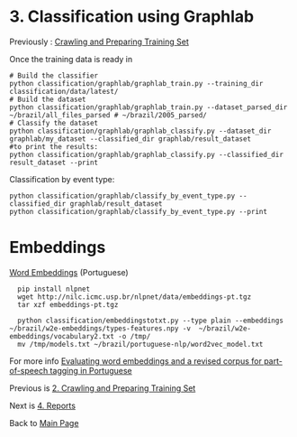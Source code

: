 # 3. Classification using Graphlab

Previously : [Crawling and Preparing Training Set](/docs/training_set_preperation.md)

Once the training data is ready in 

    # Build the classifier
    python classification/graphlab/graphlab_train.py --training_dir classification/data/latest/
    # Build the dataset
    python classification/graphlab/graphlab_train.py --dataset_parsed_dir ~/brazil/all_files_parsed # ~/brazil/2005_parsed/ 
    # Classify the dataset
    python classification/graphlab/graphlab_classify.py --dataset_dir graphlab/my_dataset --classified_dir graphlab/result_dataset
    #to print the results:
    python classification/graphlab/graphlab_classify.py --classified_dir result_dataset --print

Classification by event type:

    python classification/graphlab/classify_by_event_type.py --classified_dir graphlab/result_dataset
    python classification/graphlab/classify_by_event_type.py --print

    
# Embeddings

[Word Embeddings](https://github.com/erickrf/nlpnet/blob/master/docs/models.rst#word-embeddings-portuguese) (Portuguese)

      pip install nlpnet
      wget http://nilc.icmc.usp.br/nlpnet/data/embeddings-pt.tgz
      tar xzf embeddings-pt.tgz
      
      python classification/embeddingstotxt.py --type plain --embeddings ~/brazil/w2e-embeddings/types-features.npy -v  ~/brazil/w2e-embeddings/vocabulary2.txt -o /tmp/
      mv /tmp/models.txt ~/brazil/portuguese-nlp/word2vec_model.txt

For more info [Evaluating word embeddings and a revised corpus for part-of-speech tagging in Portuguese](http://link.springer.com/article/10.1186/s13173-014-0020-x)

Previous is [2. Crawling and Preparing Training Set](/docs/training_set_preperation.md)

Next is [4. Reports](/docs/report_erc.md)

Back to [Main Page](/README.md)
